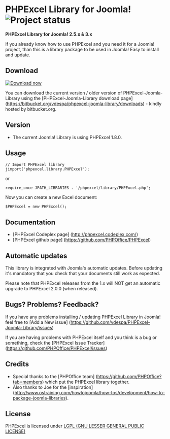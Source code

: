 # PHPExcel Library for Joomla! ![Project status](http://stillmaintained.com/vdespa/PHPExcel-Joomla-Library.png)

**PHPExcel Library for Joomla! 2.5.x &amp; 3.x**

If you already know how to use PHPExcel and you need it for a Joomla! project, than this is a library package to be used in Joomla! Easy to install and update.

Download
--------

[![Download now](https://raw.github.com/vdespa/PHPExcel-Joomla-Library/master/download.png)](https://bitbucket.org/vdespa/phpexcel-joomla-library/downloads/PHPExcel-Joomla-Library-1.8.0.zip)

You can download the current version / older version of PHPExcel-Joomla-Library using the [PHPExcel-Joomla-Library download page] (https://bitbucket.org/vdespa/phpexcel-joomla-library/downloads) - kindly hosted by bitbucket.org.

Version
-------

* The current Joomla! Library is using PHPExcel 1.8.0.

Usage
-----

    // Import PHPExcel library
    jimport('phpexcel.library.PHPExcel');

or 

    require_once JPATH_LIBRARIES . '/phpexcel/library/PHPExcel.php';


Now you can create a new Excel document:

    $PHPExcel = new PHPExcel();



Documentation
-------------

* [PHPExcel Codeplex page] (http://phpexcel.codeplex.com/)
* [PHPExcel github page] (https://github.com/PHPOffice/PHPExcel)

Automatic updates
-----------------

This library is integrated with Joomla's automatic updates. Before updating it's mandatory that you check that your documents still work as expected.

Please note that PHPExcel releases from the 1.x will NOT get an automatic upgrade to PHPExcel 2.0.0 (when released).

Bugs? Problems? Feedback?
-------------------------

If you have any problems installing / updating PHPExcel Library in Joomla! feel free to [Add a New issue] (https://github.com/vdespa/PHPExcel-Joomla-Library/issues)

If you are having problems with PHPExcel itself and you think is a bug or something, check the [PHPExcel Issue Tracker] (https://github.com/PHPOffice/PHPExcel/issues)

Credits
-------

* Special thanks to the [PHPOffice team] (https://github.com/PHPOffice?tab=members) which put the PHPExcel library together.
* Also thanks to Joe for the [inspiration] (http://www.ostraining.com/howtojoomla/how-tos/development/how-to-package-joomla-libraries).


License
-------
PHPExcel is licensed under [LGPL (GNU LESSER GENERAL PUBLIC LICENSE)](https://github.com/PHPOffice/PHPExcel/blob/master/license.md)

